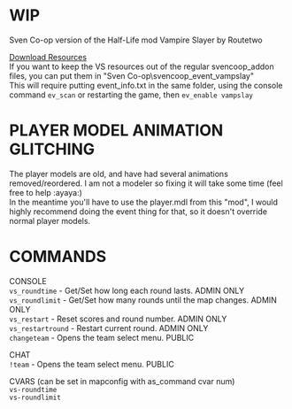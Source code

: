 # WIP
Sven Co-op version of the Half-Life mod Vampire Slayer by Routetwo  


[Download Resources](https://www.dropbox.com/scl/fi/5ptg864qnal3cao4e7fqn/Vampire-Slayer-resources_v1.0.zip?rlkey=nwcvyk7xu9e2sfr2tl3deq93v&dl=0)  
If you want to keep the VS resources out of the regular svencoop_addon files, you can put them in "Sven Co-op\svencoop_event_vampslay"  
This will require putting event_info.txt in the same folder, using the console command `ev_scan` or restarting the game, then `ev_enable vampslay`  


# PLAYER MODEL ANIMATION GLITCHING  
The player models are old, and have had several animations removed/reordered. I am not a modeler so fixing it will take some time (feel free to help :ayaya:)  
In the meantime you'll have to use the player.mdl from this "mod", I would highly recommend doing the event thing for that, so it doesn't override normal player models.  


# COMMANDS  
CONSOLE  
`vs_roundtime` - Get/Set how long each round lasts. ADMIN ONLY  
`vs_roundlimit` - Get/Set how many rounds until the map changes. ADMIN ONLY  
`vs_restart` - Reset scores and round number. ADMIN ONLY  
`vs_restartround` - Restart current round. ADMIN ONLY  
`changeteam` - Opens the team select menu. PUBLIC  

CHAT  
`!team` - Opens the team select menu. PUBLIC  

CVARS (can be set in mapconfig with as_command cvar num)  
`vs-roundtime`  
`vs-roundlimit`  

